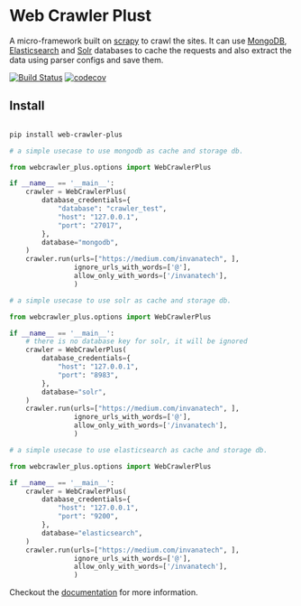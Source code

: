 # Web Crawler Plust

A micro-framework built on [scrapy](https://scrapy.org/) to crawl the sites. 
It can use [MongoDB](https://www.mongodb.com/), [Elasticsearch](https://www.elastic.co/products/elasticsearch) 
and [Solr](http://lucene.apache.org/solr/) databases to cache the requests and also extract the data using parser configs 
and save them.


[![Build Status](https://travis-ci.org/invanatech/web-crawler-plus.svg?branch=master)](https://travis-ci.org/invanatech/web-crawler-plus) 
[![codecov](https://codecov.io/gh/invanatech/web-crawler-plus/branch/master/graph/badge.svg)](https://codecov.io/gh/invanatech/web-crawler-plus) 

## Install

```bash

pip install web-crawler-plus

```



```python
# a simple usecase to use mongodb as cache and storage db.

from webcrawler_plus.options import WebCrawlerPlus

if __name__ == '__main__':
    crawler = WebCrawlerPlus(
        database_credentials={
            "database": "crawler_test",
            "host": "127.0.0.1",
            "port": "27017",
        },
        database="mongodb",
    )
    crawler.run(urls=["https://medium.com/invanatech", ],
                ignore_urls_with_words=['@'],
                allow_only_with_words=['/invanatech'],
                )


```

```python
# a simple usecase to use solr as cache and storage db.

from webcrawler_plus.options import WebCrawlerPlus

if __name__ == '__main__':
    # there is no database key for solr, it will be ignored
    crawler = WebCrawlerPlus(
        database_credentials={
            "host": "127.0.0.1",
            "port": "8983",
        },
        database="solr",
    )
    crawler.run(urls=["https://medium.com/invanatech", ],
                ignore_urls_with_words=['@'],
                allow_only_with_words=['/invanatech'],
                )


```

```python
# a simple usecase to use elasticsearch as cache and storage db.

from webcrawler_plus.options import WebCrawlerPlus

if __name__ == '__main__':
    crawler = WebCrawlerPlus(
        database_credentials={
            "host": "127.0.0.1",
            "port": "9200",
        },
        database="elasticsearch",
    )
    crawler.run(urls=["https://medium.com/invanatech", ],
                ignore_urls_with_words=['@'],
                allow_only_with_words=['/invanatech'],
                )


```

Checkout the [documentation](docs/index.md) for more information.
